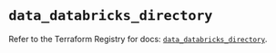 # `data_databricks_directory`

Refer to the Terraform Registry for docs: [`data_databricks_directory`](https://registry.terraform.io/providers/databricks/databricks/1.52.0/docs/data-sources/directory).
